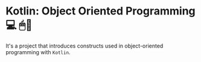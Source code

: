 # Kotlin: Object Oriented Programming 💻 🖱📲

It's a project that introduces constructs used in object-oriented programming with `Kotlin`.
